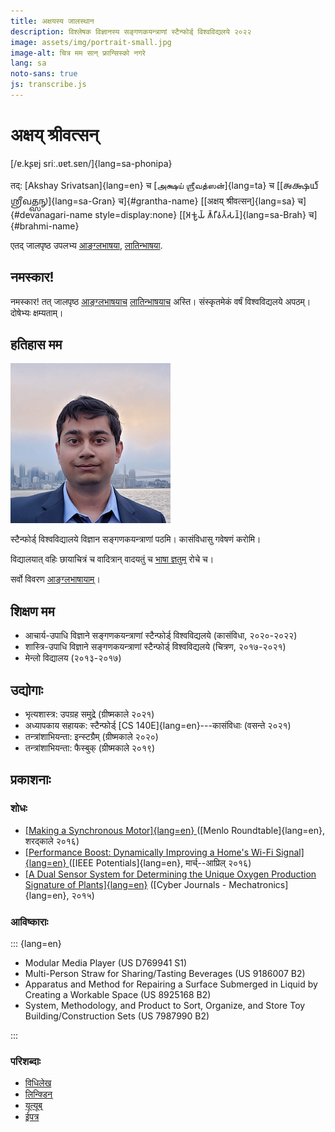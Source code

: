 ```yaml
---
title: अक्षयस्य जालस्थान
description: विश्लेषक विज्ञानस्य सङ्गणकयन्त्राणां स्टैन्फोर्ड् विश्वविद्यलये २०२२
image: assets/img/portrait-small.jpg
image-alt: चित्र मम सान् फ्रान्सिस्को नगरे
lang: sa
noto-sans: true
js: transcribe.js
---
```

# अक्षय् श्रीवत्सन्

[/ɐ.kʂɐj sriː.ʋɐt.sɐn/]{lang=sa-phonipa}

तद्: [Akshay Srivatsan]{lang=en} च
[அக்ஷய் ஶ்ரீவத்ஸன்]{lang=ta} च
[[𑌅𑌕𑍍𑌷𑌯𑍍 𑌶𑍍𑌰𑍀𑌵𑌤𑍍𑌸𑌨𑍍]{lang=sa-Gran} च]{#grantha-name}
[[अक्षय् श्रीवत्सन्]{lang=sa} च]{#devanagari-name style=display:none}
[[𑀅𑀓𑁆𑀱𑀬𑁆 𑀰𑁆𑀭𑀻𑀯𑀢𑁆𑀲𑀦𑁆]{lang=sa-Brah} च]{#brahmi-name}

एतद् जालपृष्ठ उपलभ्य [आङ्ग्लभाषया](index.html), [लातिन्भाषया](latin.html).

## नमस्कार!

नमस्कार!
तत् जालपृष्ठ [आङ्ग्लभाषयाच](index.html) [लातिन्भाषयाच](latin.html) अस्ति।
संस्कृतमेकं वर्षं विश्वविद्यलये अपठम्। दोषेभ्यः क्षम्यताम्।

<div id="scripts" style="display:none">
<label for="script">**लिपीं चिनो:**</label>
<select name="script" id="script" onchange="setScript(this.value)">
    <option value="devanagari">देवनागरी</option>
    <option value="grantha">𑌗𑍍𑌰𑌨𑍍𑌥</option>
    <option value="brahmi">𑀩𑁆𑀭𑀸𑀳𑁆𑀫𑀻</option>
</select>
</div>

<script>
document.getElementById("scripts").style.display = "block";

function setScript(type) {
    if (type == "devanagari")
        devanagari();
    else if (type == "grantha")
        grantha();
    else if (type == "brahmi")
        brahmi();
}
</script>

## हतिहास मम

![चित्र मम सान् फ्रान्सिस्को नगरे](assets/img/portrait-small.jpg)

स्टैन्फोर्ड् विश्वविद्यालये विज्ञान सङ्गणकयन्त्राणां पठमि। कासंविधासु गवेषणं करोमि।

विद्यालयात् वहिः छायाचित्रं च वादित्रान् वादयतुं च [भाषा ज्ञतुम्](latin.html) रोचे च।

सर्वो विवरण [आङ्ग्लभाषायाम्](index.html)। 


## शिक्षण मम

* आचार्य-उपाधि विज्ञाने सङ्गणकयन्त्राणां स्टैन्फोर्ड् विश्वविद्यलये (कासंविधा, २०२०-२०२२)
* शास्त्रि-उपाधि विज्ञाने सङ्गणकयन्त्राणां स्टैन्फोर्ड् विश्वविद्यलये (चित्रण, २०१७-२०२१)
* मेन्लो विद्यालय (२०१३-२०१७)

## उद्योगाः

* भृत्यशास्त्र:  उपग्रह समुद्रे (ग्रीष्मकाले २०२१)
* अध्यापकाय सहायक: स्टैन्फोर्ड् [CS 140E]{lang=en}---कासंविधाः (वसन्ते २०२१)
* तन्त्रांशाभियन्ता: इन्स्टग्रैम् (ग्रीष्मकाले २०२०)
* तन्त्रांशाभियन्ता: फैस्बुक् (ग्रीष्मकाले २०१९)

## प्रकाशनाः

### शोधः

* [[Making a Synchronous Motor]{lang=en} 
  ](http://roundtable.menloschool.org/issue25/5_McNelly+Srivatsan_MS_Roundtable25_Fall_2016.pdf)
  ([Menlo Roundtable]{lang=en}, शरद्काले २०१६)
* [[Performance Boost: Dynamically Improving a Home's Wi-Fi Signal]{lang=en}
  ](http://ieeexplore.ieee.org/abstract/document/7425403/)
  ([IEEE Potentials]{lang=en}, मार्च्--आप्रिल् २०१६)
* [[A Dual Sensor System for Determining the Unique Oxygen Production Signature 
  of Plants]{lang=en}](http://www.cyberjournals.com/Papers/2015/01.pdf)
  ([Cyber Journals - Mechatronics]{lang=en}, २०१५)


### आविष्काराः
::: {lang=en}

* Modular Media Player (US D769941 S1)
* Multi-Person Straw for Sharing/Tasting Beverages (US 9186007 B2)
* Apparatus and Method for Repairing a Surface Submerged in Liquid by Creating 
  a Workable Space (US 8925168 B2)
* System, Methodology, and Product to Sort, Organize, and Store Toy 
  Building/Construction Sets (US 7987990 B2)
  
:::

### परिशब्दाः

* [विधिलेख](https://github.com/Akshay-Srivatsan)
* [लिन्क्डिन्](https://www.linkedin.com/in/akshay-srivatsan/)
* [यूत्यूब्](https://www.youtube.com/channel/UCUrJQeVdrtJZ1GjCXz1aWXA)
* [ईपत्र](mailto:srivatsan.akshay+website@gmail.com)

<script>
if (window.location.search === "?grantha") grantha();
if (window.location.search === "?brahmi") brahmi();
</script>
